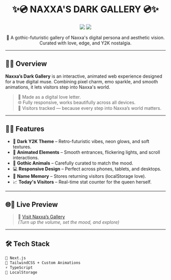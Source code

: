 <h1 align="center">✨💿 NAXXA'S DARK GALLERY 💿✨</h1>
<p align="center">
  <img src="https://img.shields.io/badge/status-live-7D5BA6?style=flat-square&logo=astro&logoColor=fff">
  <img src="https://img.shields.io/badge/style-y2k%20dark-8A2BE2?style=flat-square&logo=starship&logoColor=fff">
</p>

<p align="center">
  🖤 A gothic-futuristic gallery of Naxxa's digital persona and aesthetic vision. Curated with love, edge, and Y2K nostalgia.
</p>

---

## 🧃💾 Overview

**Naxxa’s Dark Gallery** is an interactive, animated web experience designed for a true digital muse. 
Combining pixel charm, emo sparkle, and smooth animations, it lets visitors step into Naxxa's world.

> 💅 Made as a digital love letter.  
> 🌐 Fully responsive, works beautifully across all devices.  
> 🐾 Visitors tracked — because every step into Naxxa’s world matters.

---

## 💜✨ Features

- 🌌 **Dark Y2K Theme** – Retro-futuristic vibes, neon glows, and soft textures.
- 🎠 **Animated Elements** – Smooth entrances, flickering lights, and scroll interactions.
- 🧿 **Gothic Animals** – Carefully curated to match the mood.
- 💻 **Responsive Design** – Perfect across phones, tablets, and desktops.
- 🫶 **Name Memory** – Stores returning visitors (localStorage love).
- 📈 **Today's Visitors** – Real-time stat counter for the queen herself.

---

## 🌐🔮 Live Preview

> 💫 [Visit Naxxa’s Gallery](https://naxxa.vercel.app)  
> *(Turn up the volume, set the mood, and explore)*

---

## 🛠️ Tech Stack

```bash
🧩 Next.js
🎨 TailwindCSS + Custom Animations
⚡ TypeScript
💖 LocalStorage
